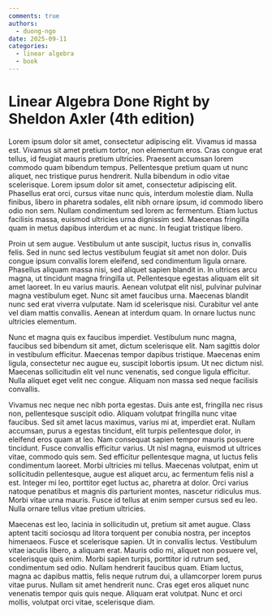 ```yaml
---
comments: true
authors:
  - duong-ngo
date: 2025-09-11
categories:
  - linear algebra
  - book
---
```


# Linear Algebra Done Right by Sheldon Axler (4th edition)

Lorem ipsum dolor sit amet, consectetur adipiscing elit. Vivamus id massa est. Vivamus sit amet pretium tortor, non elementum eros. Cras congue erat tellus, id feugiat mauris pretium ultricies. Praesent accumsan lorem commodo quam bibendum tempus. Pellentesque pretium quam ut nunc aliquet, nec tristique purus hendrerit. Nulla bibendum in odio vitae scelerisque. Lorem ipsum dolor sit amet, consectetur adipiscing elit. Phasellus erat orci, cursus vitae nunc quis, interdum molestie diam. Nulla finibus, libero in pharetra sodales, elit nibh ornare ipsum, id commodo libero odio non sem. Nullam condimentum sed lorem ac fermentum. Etiam luctus facilisis massa, euismod ultricies urna dignissim sed. Maecenas fringilla quam in metus dapibus interdum et ac nunc. In feugiat tristique libero.

<!-- more -->

Proin ut sem augue. Vestibulum ut ante suscipit, luctus risus in, convallis felis. Sed in nunc sed lectus vestibulum feugiat sit amet non dolor. Duis congue ipsum convallis lorem eleifend, sed condimentum ligula ornare. Phasellus aliquam massa nisi, sed aliquet sapien blandit in. In ultrices arcu magna, ut tincidunt magna fringilla ut. Pellentesque egestas aliquam elit sit amet laoreet. In eu varius mauris. Aenean volutpat elit nisl, pulvinar pulvinar magna vestibulum eget. Nunc sit amet faucibus urna. Maecenas blandit nunc sed erat viverra vulputate. Nam id scelerisque nisi. Curabitur vel ante vel diam mattis convallis. Aenean at interdum quam. In ornare luctus nunc ultricies elementum.

Nunc et magna quis ex faucibus imperdiet. Vestibulum nunc magna, faucibus sed bibendum sit amet, dictum scelerisque elit. Nam sagittis dolor in vestibulum efficitur. Maecenas tempor dapibus tristique. Maecenas enim ligula, consectetur nec augue eu, suscipit lobortis ipsum. Ut nec dictum nisl. Maecenas sollicitudin elit vel nunc venenatis, sed congue ligula efficitur. Nulla aliquet eget velit nec congue. Aliquam non massa sed neque facilisis convallis.

Vivamus nec neque nec nibh porta egestas. Duis ante est, fringilla nec risus non, pellentesque suscipit odio. Aliquam volutpat fringilla nunc vitae faucibus. Sed sit amet lacus maximus, varius mi at, imperdiet erat. Nullam accumsan, purus a egestas tincidunt, elit turpis pellentesque dolor, in eleifend eros quam at leo. Nam consequat sapien tempor mauris posuere tincidunt. Fusce convallis efficitur varius. Ut nisl magna, euismod ut ultrices vitae, commodo quis sem. Sed efficitur pellentesque magna, ut luctus felis condimentum laoreet. Morbi ultricies mi tellus. Maecenas volutpat, enim ut sollicitudin pellentesque, augue est aliquet arcu, ac fermentum felis nisl a est. Integer mi leo, porttitor eget luctus ac, pharetra at dolor. Orci varius natoque penatibus et magnis dis parturient montes, nascetur ridiculus mus. Morbi vitae urna mauris. Fusce id tellus at enim semper cursus sed eu leo. Nulla ornare tellus vitae pretium ultricies.

Maecenas est leo, lacinia in sollicitudin ut, pretium sit amet augue. Class aptent taciti sociosqu ad litora torquent per conubia nostra, per inceptos himenaeos. Fusce et scelerisque sapien. Ut in convallis lectus. Vestibulum vitae iaculis libero, a aliquam erat. Mauris odio mi, aliquet non posuere vel, scelerisque quis enim. Morbi sapien turpis, porttitor id rutrum sed, condimentum sed odio. Nullam hendrerit faucibus quam. Etiam luctus, magna ac dapibus mattis, felis neque rutrum dui, a ullamcorper lorem purus vitae purus. Nullam sit amet hendrerit nunc. Cras eget eros aliquet nunc venenatis tempor quis quis neque. Aliquam erat volutpat. Nunc et orci mollis, volutpat orci vitae, scelerisque diam.

